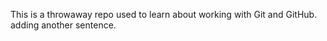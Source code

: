 This is a throwaway repo used to learn about working with Git and GitHub.
adding another sentence. 
